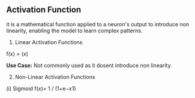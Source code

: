 ## Activation Function
it is a mathematical function applied to a neuron's output to introduce non linearity, enabling the model to learn complex patterns.

1. Linear Activation Functions

f(x) = (x)

**Use Case:** Not commonly used as it dosent introduce non linearity.


2. Non-Linear Activation Functions


(i) Sigmoid 
f(x)= 1 / (1+e−x1)​
